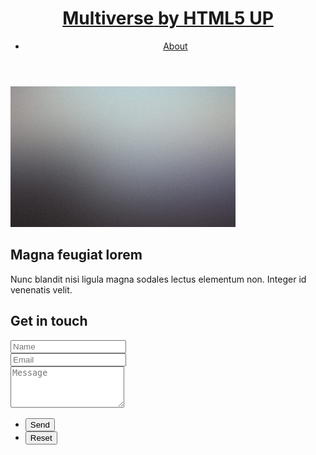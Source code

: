 <html>
<head>
    <title>Multiverse by HTML5 UP</title>
    <meta charset="utf-8" />
    <meta name="viewport" content="width=device-width, initial-scale=1, user-scalable=no" />
    <link rel="stylesheet" href="assets/css/main.css" />
    <noscript><link rel="stylesheet" href="assets/css/noscript.css" /></noscript>
</head>
<body class="is-preload">
    <!-- Loading Spinner -->
    <div id="loading" style="display: none;">Loading...</div>
    <!-- Wrapper -->
    <div id="wrapper">
        <!-- Header -->
        <header id="header">
            <h1><a href="index.html"><strong>Multiverse</strong> by HTML5 UP</a></h1>
            <nav>
                <ul>
                    <li><a href="#footer" class="icon solid fa-info-circle">About</a></li>
                </ul>
            </nav>
        </header>
        <!-- Main -->
        <div id="main">
            <article class="thumb">
                <a href="images/fulls/01.jpg" class="image"><img src="images/thumbs/01.jpg" alt="" loading="lazy" decoding="async" /></a>
                <h2>Magna feugiat lorem</h2>
                <p>Nunc blandit nisi ligula magna sodales lectus elementum non. Integer id venenatis velit.</p>
            </article>
            <!-- Repeat for other articles -->
        </div>
        <!-- Footer -->
        <footer id="footer" class="panel">
            <div class="inner split">
                <div>
                    <section>
                        <h2>Get in touch</h2>
                        <form action="https://formspree.io/f/your_form_id" method="POST">
                            <div class="fields">
                                <div class="field half">
                                    <input type="text" name="name" id="name" placeholder="Name" required />
                                </div>
                                <div class="field half">
                                    <input type="email" name="email" id="email" placeholder="Email" required />
                                </div>
                                <div class="field">
                                    <textarea name="message" id="message" rows="4" placeholder="Message" required></textarea>
                                </div>
                            </div>
                            <ul class="actions">
                                <li><input type="submit" value="Send" class="primary" /></li>
                                <li><input type="reset" value="Reset" /></li>
                            </ul>
                        </form>
                    </section>
                </div>
            </div>
        </footer>
    </div>
    <!-- Scripts -->
    <script src="assets/js/jquery.min.js"></script>
    <script src="assets/js/jquery.poptrox.min.js"></script>
    <script src="assets/js/browser.min.js"></script>
    <script src="assets/js/breakpoints.min.js"></script>
    <script src="assets/js/util.js"></script>
    <script src="assets/js/main.js"></script>
</body>
</html>

